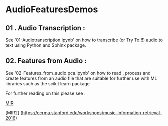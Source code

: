 # AudioFeaturesDemos


##  01 . Audio Transcription :

See '01-Audiotranscription.ipynb' on how to transcribe (or Try To!!!) audio to text using Python and Sphinx package.


## 02. Features from Audio :

See '02-Features_from_audio.pca.ipynb' on how to read , process and create features from an audio file that are suitable for further use with ML libraries such as the scikit learn package

For further reading on this please see :


[MIR](http://musicinformationretrieval.com/)

[MIR2] (https://ccrma.stanford.edu/workshops/music-information-retrieval-2016)






